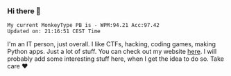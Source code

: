 ### Hi there 👋
<!-- PB START -->
```
My current MonkeyType PB is - WPM:94.21 Acc:97.42
Updated on: 21:16:51 CEST Time
```
<!-- PB END -->
I'm an IT person, just overall. I like CTFs, hacking, coding games, making Python apps. Just a lot of stuff.
You can check out my website [here](https://skill3472.github.io/).
I will probably add some interesting stuff here, when I get the idea to do so. Take care ❤️
